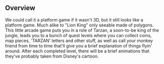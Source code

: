 ## Overview

We could call it a platform game if it wasn't 3D, but it still looks like a platform game. Much alike to "Lion King" only seeable made of polygons. This little arcade game puts you in a role of Tarzan, a soon-to-be king of the jungle, leads you to a bunch of quest levels where you can collect coins, map pieces, 'TARZAN' letters and other stuff, as well as call your monkey friend from time to time that'll give you a brief explanation of things flyin' around. After each completed level, there will be a brief animations that they've probably taken from Disney's cartoon.